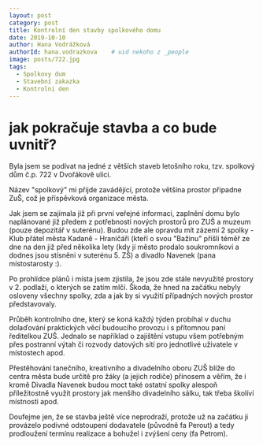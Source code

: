 ```yaml
---
layout: post
category: post
title: Kontrolní den stavby spolkového domu   
date: 2019-10-10
author: Hana Vodrážková
authorId: hana.vodrazkova    # uid nekoho z _people
image: posts/722.jpg
tags:
  - Spolkovy dum
  - Stavební zakazka
  - Kontrolni den
---
```


# jak pokračuje stavba a co bude uvnitř? 


Byla jsem se podívat na jedné z větších staveb letošního roku, tzv. spolkový dům č.p. 722 v Dvořákově ulici.

Název "spolkový" mi přijde zavádějící, protože většina prostor připadne ZuŠ, což je příspěvková organizace města.

Jak jsem se zajímala již při první veřejné informaci, zaplnění domu bylo naplánované již předem z potřebnosti nových prostorů 
pro ZUŠ a muzeum (pouze depozitář v suterénu).
Budou zde ale opravdu mít zázemí 2 spolky - Klub přátel města Kadaně - Hraničáři (kteří o svou "Bažinu" přišli téměř ze dne na den již před několika lety
(kdy jí město prodalo soukromníkovi a dodnes jsou stísněni v suterénu 5. ZŠ) a divadlo Navenek (pana místostarosty :).

Po prohlídce plánů i místa jsem zjistila, že jsou zde stále nevyužité prostory v 2. podlaží, o kterých se zatím mlčí. 
Škoda, že hned na začátku nebyly osloveny všechny spolky, zda a jak by si využití případných nových prostor představovaly.

Průběh kontrolního dne, který se koná každý týden probíhal v duchu dolaďování praktických věcí budoucího provozu i s přítomnou paní ředitelkou ZUŠ.
Jednalo se například o zajištění vstupu všem potřebným přes postranní výtah či rozvody datových sítí pro jednotlivé uživatele v místostech apod.

Přestěhování tanečního, kreativního a divadelního oboru ZUŠ blíže do centra města bude určitě pro žáky (a jejich rodiče) přínosem
a věřím, že i kromě Divadla Navenek budou moct také ostatní spolky alespoň příležitostně využít prostory jak menšího divadelního sálku,
tak třeba školíví místnosti apod. 

Doufejme jen, že se stavba ještě více neprodraží, protože už na začátku ji provázelo podivné odstoupení dodavatele (původně fa Perout) a tedy 
prodloužení termínu realizace a bohužel i zvýšení ceny (fa Petrom).

 
